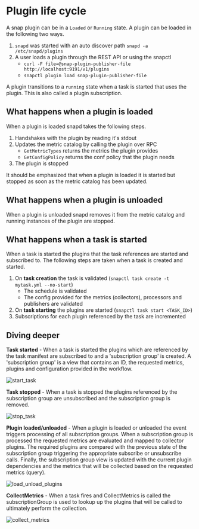 <!--
http://www.apache.org/licenses/LICENSE-2.0.txt


Copyright 2015 Intel Corporation

Licensed under the Apache License, Version 2.0 (the "License");
you may not use this file except in compliance with the License.
You may obtain a copy of the License at

    http://www.apache.org/licenses/LICENSE-2.0

Unless required by applicable law or agreed to in writing, software
distributed under the License is distributed on an "AS IS" BASIS,
WITHOUT WARRANTIES OR CONDITIONS OF ANY KIND, either express or implied.
See the License for the specific language governing permissions and
limitations under the License.
-->
# Plugin life cycle

A snap plugin can be in a `Loaded` or `Running` state.  A plugin can be loaded
in the following two ways.

1. `snapd` was started with an auto discover path `snapd -a /etc/snapd/plugins`
2. A user loads a plugin through the REST API or using the snapctl 
    * `curl -F file=@snap-plugin-publisher-file http://localhost:9191/v1/plugins`
    * `snapctl plugin load snap-plugin-publisher-file` 

A plugin transitions to a `running` state when a task is started that uses the 
plugin.  This is also called a plugin subscription.  

## What happens when a plugin is loaded

When a plugin is loaded snapd takes the following steps.

1. Handshakes with the plugin by reading it's stdout
2. Updates the metric catalog by calling the plugin over RPC
    * `GetMetricTypes` returns the metrics the plugin provides
    * `GetConfigPolicy` returns the conf policy that the plugin needs
3. The plugin is stopped

It should be emphasized that when a plugin is loaded it is started but stopped 
as soon as the metric catalog has been updated.  

## What happens when a plugin is unloaded

When a plugin is unloaded snapd removes it from the metric catalog and running
instances of the plugin are stopped.   

## What happens when a task is started

When a task is started the plugins that the task references are started and 
subscribed to.   The following steps are taken when a task is created and 
started.

1. On **task creation** the task is validated (`snapctl task create -t mytask.yml
--no-start`) 
    * The schedule is validated
    * The config provided for the metrics (collectors), processors and 
    publishers are validated
2. On **task starting** the plugins are started (`snapctl task start <TASK_ID>`)
3. Subscriptions for each plugin referenced by the task are incremented 

## Diving deeper

**Task started** - When a task is started the plugins which are referenced by 
the task manifest are subscribed to and a 'subscription group' is created.  A 
'subscription group' is a view that contains an ID, the requested metrics, 
plugins and configuration provided in the workflow.    

![start_task](https://www.dropbox.com/s/p3gj83zti6q7rgc/scheduler_scheduler_startTask_new.png?raw=1)
    
**Task stopped** - When a task is stopped the plugins referenced by the
subscription group are unsubscribed and the subscription group is removed.  

![stop_task](https://www.dropbox.com/s/yzl1b0c15z7tnen/scheduler_scheduler_stopTask.png?raw=1)

**Plugin loaded/unloaded** - When a plugin is loaded or unloaded the event triggers
processing of all subscription groups.  When a subscription group is processed the
requested metrics are evaluated and mapped to collector plugins.  The required
plugins are compared with the previous state of the subscription group 
triggering the appropriate subscribe or unsubscribe calls. Finally, the 
subscription group view is updated with the current plugin dependencies and
the metrics that will be collected based on the requested metrics (query).

![load_unload_plugins](https://www.dropbox.com/s/9xwqg94qo8z8mmq/control_pluginControl_handlePluginEvent.png?raw=1)  

**CollectMetrics** - When a task fires and CollectMetrics is called the 
subscriptionGroup is used to lookup up the plugins that will be called to 
ultimately perform the collection.

![collect_metrics](https://www.dropbox.com/s/s7eo4570vymsfcd/control_pluginControl_CollectMetrics.png?raw=1)
